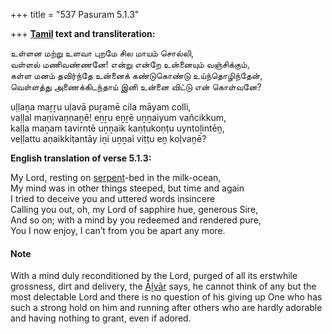 +++
title = "537 Pasuram 5.1.3"

+++
**[Tamil](/definition/tamil#history "show Tamil definitions") text and transliteration:**

உள்ளன மற்று உளவா புறமே சில மாயம் சொல்லி,  
வள்ளல் மணிவண்ணனே! என்று என்றே உன்னையும் வஞ்சிக்கும்,  
கள்ள மனம் தவிர்ந்தே உன்னைக் கண்டுகொண்டு உய்ந்தொழிந்தேன்,  
வெள்ளத்து அணைக்கிடந்தாய் இனி உன்னை விட்டு என் கொள்வனே?

uḷḷaṉa maṟṟu uḷavā puṟamē cila māyam colli,  
vaḷḷal maṇivaṇṇaṉē! eṉṟu eṉṟē uṉṉaiyum vañcikkum,  
kaḷḷa maṉam tavirntē uṉṉaik kaṇṭukoṇṭu uyntoḻintēṉ,  
veḷḷattu aṇaikkiṭantāy iṉi uṉṉai viṭṭu eṉ koḷvaṉē?

**English translation of verse 5.1.3:**

My Lord, resting on [serpent](/definition/serpent#history "show serpent definitions")-bed in the milk-ocean,  
My mind was in other things steeped, but time and again  
I tried to deceive you and uttered words insincere  
Calling you out, oh, my Lord of sapphire hue, generous Sire,  
And so on; with a mind by you redeemed and rendered pure,  
You I now enjoy, I can’t from you be apart any more.

#### Note

With a mind duly reconditioned by the Lord, purged of all its erstwhile grossness, dirt and delivery, the [Āḻvār](/definition/aḻvar#vaishnavism "show Āḻvār definitions") says, he cannot think of any but the most delectable Lord and there is no question of his giving up One who has such a strong hold on him and running after others who are hardly adorable and having nothing to grant, even if adored.


